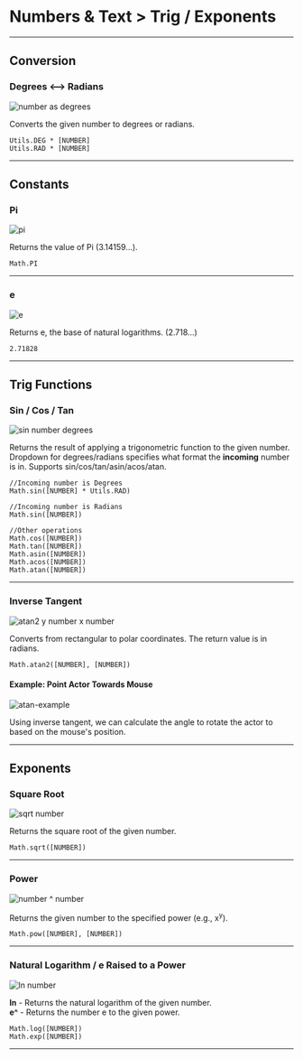 # Numbers & Text > Trig / Exponents

***

## Conversion

### <a name="to-degreesradians"></a> Degrees <--> Radians

![number as degrees](http://static.stencyl.com/pedia2/block-images/numbers-text/trig/to-degreesradians.png)

Converts the given number to degrees or radians.

```
Utils.DEG * [NUMBER]
Utils.RAD * [NUMBER]
```

***

## Constants

### <a name="pi"></a> Pi

![pi](http://static.stencyl.com/pedia2/block-images/numbers-text/trig/pi.png)

Returns the value of Pi (3.14159...).

```
Math.PI
```

***

### <a name="e"></a> e

![e](http://static.stencyl.com/pedia2/block-images/numbers-text/trig/e.png)

Returns e, the base of natural logarithms. (2.718...)

```
2.71828
```

***

## Trig Functions

### <a name="trig-master"></a> Sin / Cos / Tan

![sin number degrees](http://static.stencyl.com/pedia2/block-images/numbers-text/trig/trig-master.png)

Returns the result of applying a trigonometric function to the given number. Dropdown for degrees/radians specifies what format the **incoming** number is in. Supports sin/cos/tan/asin/acos/atan.

```
//Incoming number is Degrees
Math.sin([NUMBER] * Utils.RAD)

//Incoming number is Radians
Math.sin([NUMBER])

//Other operations
Math.cos([NUMBER])
Math.tan([NUMBER])
Math.asin([NUMBER])
Math.acos([NUMBER])
Math.atan([NUMBER])
```

***

### <a name="atan2"></a> Inverse Tangent

![atan2 y number x number](http://static.stencyl.com/pedia2/block-images/numbers-text/trig/atan2.png)

Converts from rectangular to polar coordinates. The return value is in radians.

```
Math.atan2([NUMBER], [NUMBER])
```

#### Example: Point Actor Towards Mouse

![atan-example](http://static.stencyl.com/pedia2/blocks/numbers_text/trig/TrigExample1Thumb.png)

Using inverse tangent, we can calculate the angle to rotate the actor to based on the mouse's position.

***

## Exponents

### <a name="sqrt"></a> Square Root

![sqrt number](http://static.stencyl.com/pedia2/block-images/numbers-text/trig/sqrt.png)

Returns the square root of the given number.

```
Math.sqrt([NUMBER])
```

***

### <a name="pow"></a> Power

![number ^ number](http://static.stencyl.com/pedia2/block-images/numbers-text/trig/pow.png)

Returns the given number to the specified power (e.g., x<sup>y</sup>).

```
Math.pow([NUMBER], [NUMBER])
```

***

### <a name="lnexp"></a> Natural Logarithm / e Raised to a Power

![ln number](http://static.stencyl.com/pedia2/block-images/numbers-text/trig/lnexp.png)

**ln** - Returns the natural logarithm of the given number.<br/>
**e^** - Returns the number e to the given power.

```
Math.log([NUMBER])
Math.exp([NUMBER])
```

***
